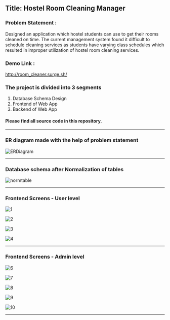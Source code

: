 ## **Title: Hostel Room Cleaning Manager**

### Problem Statement : 
Designed an application which hostel students can use to get their rooms cleaned on time. The current management system found it difficult to schedule cleaning services as students have varying class schedules which resulted in improper utilization of hostel room cleaning services.

### Demo Link : 
http://room_cleaner.surge.sh/

### The project is divided into 3 segments
1. Database Schema Design
2. Frontend of Web App
3. Backend of Web App

#### Please find all source code in this repository.
----

### ER diagram made with the help of problem statement

![ERDiagram](https://user-images.githubusercontent.com/110824426/206792846-a1845450-730c-494f-bd01-e8139896850b.png)

-------

### Database schema after Normalization of tables

![normtable](https://user-images.githubusercontent.com/110824426/206792849-84be9296-8158-4021-a8a7-8667a0f8b2ff.png)

--------------

### Frontend Screens - User level
![1](https://user-images.githubusercontent.com/110824426/206792798-aee43ba4-d8b5-4479-872b-a104d2c798b1.png)

![2](https://user-images.githubusercontent.com/110824426/206794085-57d270b7-2e42-45f8-9292-d812b7859cdb.png)

![3](https://user-images.githubusercontent.com/110824426/206794089-3294b98a-9005-49e6-abfd-64645b6eebfc.png)

![4](https://user-images.githubusercontent.com/110824426/206794093-f0027e35-3c4d-4365-9b24-10e36784f626.png)

--------------

### Frontend Screens - Admin level

![6](https://user-images.githubusercontent.com/110824426/206792823-49cb26bd-0242-466c-9f8c-5789e59b0a88.png)

![7](https://user-images.githubusercontent.com/110824426/206792828-752f8936-f998-4a24-b4a2-544b22a43e0a.png)

![8](https://user-images.githubusercontent.com/110824426/206792833-b0900b58-9163-45a3-8677-e26b9a2af644.png)

![9](https://user-images.githubusercontent.com/110824426/206792835-4f005607-37ad-4788-acdc-43fa46386d16.png)

![10](https://user-images.githubusercontent.com/110824426/206792843-a387059b-9b0b-4b49-9a8d-08e33f2e595e.png)

------------------------
